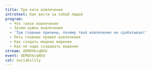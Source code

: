 ```yaml
---
title: Три кита вовлечения
introtext: Как вести за собой людей
program:
  - Что такое вовлечение
  - Зачем нужно вовлечение
  - 'Три главные причины, почему твоё вовлечение не срабатывает'
  - Пять главных правил вовлечения
  - Как создать мощное видение
  - Как не надо создавать видение
stream: dEMOXksqNVU
event: dEMOXksqNVU
cat: sociability
---
```

